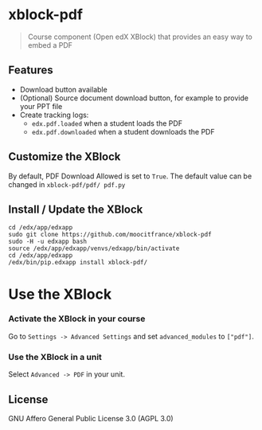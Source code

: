 # xblock-pdf

> Course component (Open edX XBlock) that provides an easy way to embed a PDF

## Features

- Download button available
- (Optional) Source document download button, for example to provide your PPT file
- Create tracking logs:
  - `edx.pdf.loaded` when a student loads the PDF
  - `edx.pdf.downloaded` when a student downloads the PDF

## Customize the XBlock

By default, PDF Download Allowed is set to `True`.
The default value can  be changed in `xblock-pdf/pdf/ pdf.py`

## Install / Update the XBlock

```shell
cd /edx/app/edxapp
sudo git clone https://github.com/moocitfrance/xblock-pdf
sudo -H -u edxapp bash
source /edx/app/edxapp/venvs/edxapp/bin/activate
cd /edx/app/edxapp
/edx/bin/pip.edxapp install xblock-pdf/
```

# Use the XBlock

### Activate the XBlock in your course

Go to `Settings -> Advanced Settings` and set `advanced_modules` to `["pdf"]`.

### Use the XBlock in a unit

Select `Advanced -> PDF` in your unit.

## License

GNU Affero General Public License 3.0 (AGPL 3.0)

